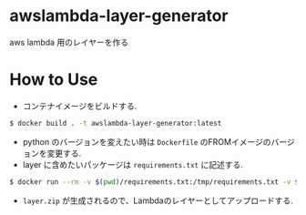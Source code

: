 # awslambda-layer-generator

aws lambda 用のレイヤーを作る

# How to Use

* コンテナイメージをビルドする.

```bash
$ docker build . -t awslambda-layer-generator:latest
```

* python のバージョンを変えたい時は `Dockerfile` のFROMイメージのバージョンを変更する.
* layer に含めたいパッケージは `requirements.txt` に記述する.

```bash
$ docker run --rm -v $(pwd)/requirements.txt:/tmp/requirements.txt -v $(pwd):/tmp/output awslambda-layer-generator:latest
```

* `layer.zip` が生成されるので、Lambdaのレイヤーとしてアップロードする.

